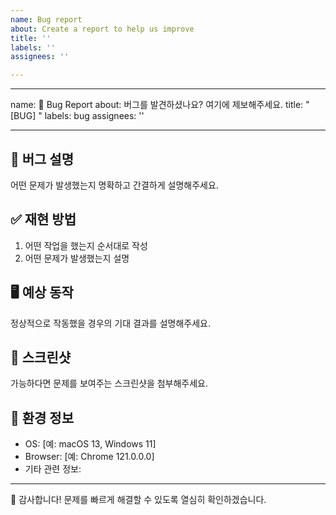 ```yaml
---
name: Bug report
about: Create a report to help us improve
title: ''
labels: ''
assignees: ''

---
```


---
name: 🐞 Bug Report
about: 버그를 발견하셨나요? 여기에 제보해주세요.
title: "[BUG] "
labels: bug
assignees: ''

---

## 🐞 버그 설명
어떤 문제가 발생했는지 명확하고 간결하게 설명해주세요.

## ✅ 재현 방법
1. 어떤 작업을 했는지 순서대로 작성
2. 어떤 문제가 발생했는지 설명

## 🖥️ 예상 동작
정상적으로 작동했을 경우의 기대 결과를 설명해주세요.

## 📸 스크린샷
가능하다면 문제를 보여주는 스크린샷을 첨부해주세요.

## 🧩 환경 정보
- OS: [예: macOS 13, Windows 11]
- Browser: [예: Chrome 121.0.0.0]
- 기타 관련 정보:

---

🙌 감사합니다! 문제를 빠르게 해결할 수 있도록 열심히 확인하겠습니다.
